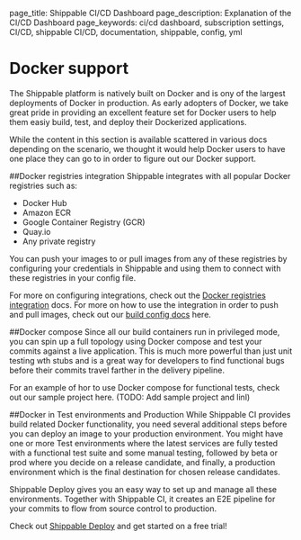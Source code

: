 page_title: Shippable CI/CD Dashboard
page_description: Explanation of the CI/CD Dashboard
page_keywords: ci/cd dashboard, subscription settings, CI/CD, shippable CI/CD, documentation, shippable, config, yml

# Docker support
The Shippable platform is natively built on Docker and is ony of the largest deployments of Docker in production. As early adopters of Docker, we take great pride in providing an excellent feature set for Docker users to help them easiy build, test, and deploy their Dockerized applications.

While the content in this section is available scattered in various docs depending on the scenario, we thought it would help Docker users to have one place they can go to in order to figure out our Docker support.

##Docker registries integration
Shippable integrates with all popular Docker registries such as:

* Docker Hub
* Amazon ECR
* Google Container Registry (GCR)
* Quay.io
* Any private registry 

You can push your images to or pull images from any of these registries by configuring your credentials in Shippable and using them to connect with these registries in your config file. 

For more on configuring integrations, check out the [Docker registries integration](int_docker_registries.md) docs. For more on how to use the integration in order to push and pull images, check out our [build config docs](ci_configure.md/#Docker) here.

##Docker compose
Since all our build containers run in privileged mode, you can spin up a full topology using Docker compose and test your commits against a live application. This is much more powerful than just unit testing wth stubs and is a great way for developers to find functional bugs before their commits travel farther in the delivery pipeline.

For an example of hor to use Docker compose for functional tests, check out our sample project here. (TODO: Add sample project and linl) 

##Docker in Test environments and Production
While Shippable CI provides build related Docker functionality, you need several additional steps before you can deploy an image to your production environment. You might have one or more Test environments where the latest services are fully tested with a functional test suite and some manual testing, followed by beta or prod where you decide on a release candidate, and finally, a production environment which is the final destination for chosen release candidates.

Shippable Deploy gives you an easy way to set up and manage all these environments. Together with Shippable CI, it creates an E2E pipeline for your commits to flow from source control to production.

Check out [Shippable Deploy](d_overview.md) and get started on a free trial!